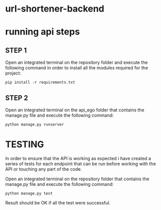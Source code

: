 # url-shortener-backend

# running api steps

## STEP 1
Open an integrated terminal on the repository folder and execute the following command in order to install all the modules required for the project:

```
pip install -r requirements.txt
```
## STEP 2
Open an integrated terminal on the api_ego folder that contains the manage.py file and execute the following command:
```
python manage.py runserver
```

# TESTING

In order to ensure that the API is working as expected i have created a series of tests for each endpoint that can be run before working with the API or touching any part of the code.

Open an integrated terminal on the repository folder that contains the manage.py file and execute the following command:
```
python manage.py test
```
Result should be OK if all the test were successful.